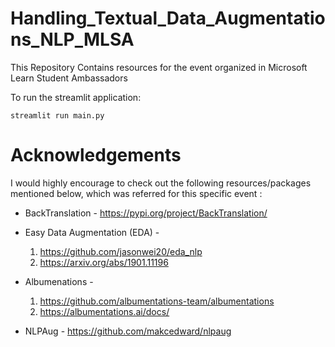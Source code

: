 # Handling_Textual_Data_Augmentations_NLP_MLSA
This Repository Contains resources for the event organized in Microsoft Learn Student Ambassadors 

To run the streamlit application:
```
streamlit run main.py
```


# Acknowledgements
I would highly encourage to check out the following resources/packages mentioned below, which was referred for this specific event :

*  BackTranslation - https://pypi.org/project/BackTranslation/
*  Easy Data Augmentation (EDA) - 
   1. https://github.com/jasonwei20/eda_nlp
   2. https://arxiv.org/abs/1901.11196
*  Albumenations - 
   1. https://github.com/albumentations-team/albumentations 
   2. https://albumentations.ai/docs/

*  NLPAug - 
https://github.com/makcedward/nlpaug
